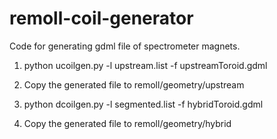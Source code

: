 # remoll-coil-generator
Code for generating gdml file of spectrometer magnets.


1. python ucoilgen.py -l upstream.list -f upstreamToroid.gdml
2. Copy the generated file to remoll/geometry/upstream


1. python dcoilgen.py -l segmented.list -f hybridToroid.gdml
2. Copy the generated file to remoll/geometry/hybrid

